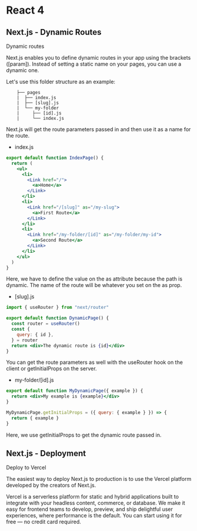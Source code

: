 # React 4

## Next.js - Dynamic Routes

Dynamic routes

Next.js enables you to define dynamic routes in your app using the brackets ([param]). Instead of setting a static name on your pages, you can use a dynamic one.

Let's use this folder structure as an example:

```tree
    ├── pages
    |  ├── index.js
    |  ├── [slug].js
    |  └── my-folder
    |     ├── [id].js
    |     └── index.js
```

Next.js will get the route parameters passed in and then use it as a name for the route.

- index.js

```jsx
export default function IndexPage() {
  return (
    <ul>
      <li>
        <Link href="/">
          <a>Home</a>
        </Link>
      </li>
      <li>
        <Link href="/[slug]" as="/my-slug">
          <a>First Route</a>
        </Link>
      </li>
      <li>
        <Link href="/my-folder/[id]" as="/my-folder/my-id">
          <a>Second Route</a>
        </Link>
      </li>
    </ul>
  )
}
```

Here, we have to define the value on the as attribute because the path is dynamic. The name of the route will be whatever you set on the as prop.

- [slug].js

```jsx
import { useRouter } from "next/router"

export default function DynamicPage() {
  const router = useRouter()
  const {
    query: { id },
  } = router
  return <div>The dynamic route is {id}</div>
}
```

You can get the route parameters as well with the useRouter hook on the client or getInitialProps on the server.

- my-folder/[id].js

```jsx
export default function MyDynamicPage({ example }) {
  return <div>My example is {example}</div>
}

MyDynamicPage.getInitialProps = ({ query: { example } }) => {
  return { example }
}
```

Here, we use getInitialProps to get the dynamic route passed in.

## Next.js - Deployment

Deploy to Vercel

The easiest way to deploy Next.js to production is to use the Vercel platform developed by the creators of Next.js.

Vercel is a serverless platform for static and hybrid applications built to integrate with your headless content, commerce, or database. We make it easy for frontend teams to develop, preview, and ship delightful user experiences, where performance is the default. You can start using it for free — no credit card required.
